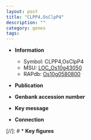 ```yaml
---
layout: post
title: "CLPP4,OsClpP4"
description: ""
category: genes
tags: 
---
```


* **Information**  
    + Symbol: CLPP4,OsClpP4  
    + MSU: [LOC_Os10g43050](http://rice.uga.edu/cgi-bin/ORF_infopage.cgi?orf=LOC_Os10g43050)  
    + RAPdb: [Os10g0580800](http://rapdb.dna.affrc.go.jp/viewer/gbrowse_details/irgsp1?name=Os10g0580800)  

* **Publication**  

* **Genbank accession number**  

* **Key message**  

* **Connection**  

[//]: # * **Key figures**  


